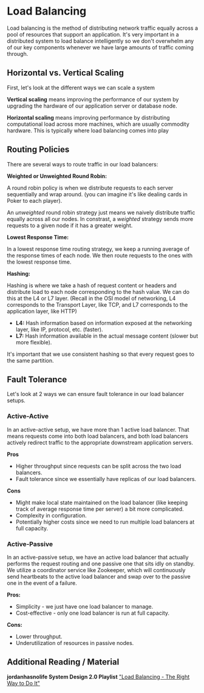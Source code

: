 # Load Balancing

Load balancing is the method of distributing network traffic equally across a pool of resources that support an application. It's very important in a distributed system to load balance intelligently so we don't overwhelm any of our key components whenever we have large amounts of traffic coming through.

## Horizontal vs. Vertical Scaling

First, let's look at the different ways we can scale a system

**Vertical scaling** means improving the performance of our system by upgrading the hardware of our application server or database node.

**Horizontal scaling** means improving performance by distributing computational load across more machines, which are usually commodity hardware. This is typically where load balancing comes into play

## Routing Policies

There are several ways to route traffic in our load balancers:

**Weighted or Unweighted Round Robin:**

A round robin policy is when we distribute requests to each server sequentially and wrap around. (you can imagine it's like dealing cards in Poker to each player).

An _unweighted_ round robin strategy just means we naively distribute traffic equally across all our nodes. In constrast, a _weighted_ strategy sends more requests to a given node if it has a greater weight.

**Lowest Response Time:**

In a lowest response time routing strategy, we keep a running average of the response times of each node. We then route requests to the ones with the lowest response time.

**Hashing:**

Hashing is where we take a hash of request content or headers and distribute load to each node corresponding to the hash value. We can do this at the L4 or L7 layer. (Recall in the OSI model of networking, L4 corresponds to the Transport Layer, like TCP, and L7 corresponds to the application layer, like HTTP)

- **L4:** Hash information based on information exposed at the networking layer, like IP, protocol, etc. (faster).
- **L7:** Hash information available in the actual message content (slower but more flexible).

It's important that we use consistent hashing so that every request goes to the same partition.

## Fault Tolerance

Let's look at 2 ways we can ensure fault tolerance in our load balancer setups.

### Active-Active

In an active-active setup, we have more than 1 active load balancer. That means requests come into both load balancers, and both load balancers actively redirect traffic to the appropriate downstream application servers.

**Pros**

- Higher throughput since requests can be split across the two load balancers.
- Fault tolerance since we essentially have replicas of our load balancers.

**Cons**

- Might make local state maintained on the load balancer (like keeping track of average response time per server) a bit more complicated.
- Complexity in configuration.
- Potentially higher costs since we need to run multiple load balancers at full capacity.

### Active-Passive

In an active-passive setup, we have an active load balancer that actually performs the request routing and one passive one that sits idly on standby. We utilize a coordinator service like Zookeeper, which will continuously send heartbeats to the active load balancer and swap over to the passive one in the event of a failure.

**Pros:**

- Simplicity - we just have one load balancer to manage.
- Cost-effective - only one load balancer is run at full capacity.

**Cons:**

- Lower throughput.
- Underutilization of resources in passive nodes.

## Additional Reading / Material

**jordanhasnolife System Design 2.0 Playlist** ["Load Balancing - The Right Way to Do It"](https://www.youtube.com/watch?v=PERKHUJYotM&list=PLjTveVh7FakLdTmm42TMxbN8PvVn5g4KJ&index=57)
